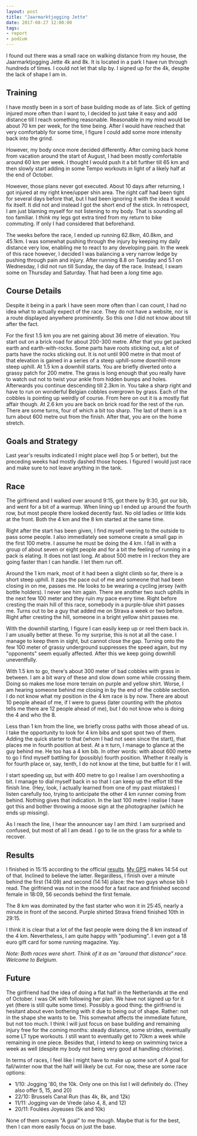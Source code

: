 ```yaml
---
layout: post
title: "Jaarmarktjogging Jette"
date: 2017-08-27 12:00:00
tags:
- report
- podium
---
```


I found out there was a small race on walking distance from my house, the
Jaarmarktjogging Jette 4k and 8k. It is located in a park I have run through
hundreds of times. I could not let that slip by. I signed up for the 4k,
despite the lack of shape I am in.

## Training

I have mostly been in a sort of base building mode as of late. Sick of getting
injured more often than I want to, I decided to just take it easy and add
distance till I reach something reasonable. Reasonable in my mind would be
about 70 km per week, for the time being. After I would have reached that very
comfortably for some time, I figure I could add some more intensity back into
the grind.

However, my body once more decided differently. After coming back home from
vacation around the start of August, I had been mostly comfortable around 60 km
per week.  I thought I would push it a bit further till 65 km and then slowly
start adding in some Tempo workouts in light of a likely half at the end of
October.

However, those plans never got executed. About 10 days after returning, I got
injured at my right knee/upper shin area. The right calf had been tight for
several days before that, but I had been ignoring it with the idea it would fix
itself. It did not and instead I got the short end of the stick. In retrospect,
I am just blaming myself for not listening to my body. That is sounding all too
familiar. I _think_ my legs got extra tired from my return to bike commuting.
If only I had considered that beforehand.

The weeks before the race, I ended up running 62.8km, 40.8km, and 45.1km. I was
somewhat pushing through the injury by keeping my daily distance very low,
enabling me to react to any developing pain. In the week of this race however,
I decided I was balancing a very narrow ledge by pushing through pain and
injury. After running 8.8 on Tuesday and 5.1 on Wednesday, I did not run till
Sunday, the day of the race.  Instead, I swam some on Thursday and Saturday.
That had been a _long_ time ago.

## Course Details

Despite it being in a park I have seen more often than I can count, I had no
idea what to actually expect of the race. They do not have a website, nor is a
route displayed anywhere prominently. So this one I did not know about till
after the fact.

For the first 1.5 km you are net gaining about 36 metre of elevation.  You
start out on a brick road for about 200-300 metre. After that you get packed
earth and earth-with-rocks. Some parts have roots sticking out, a lot of parts
have the rocks sticking out. It is not until 900 metre in that most of that
elevation is gained in a series of a steep uphill-some downhill-more steep
uphill. At 1.5 km a downhill starts. You are briefly diverted onto a grassy
patch for 200 metre. The grass is long enough that you really have to watch out
not to twist your ankle from hidden bumps and holes. Afterwards you continue
descending till 2.3km in. You take a sharp right and have to run on wonderful
Belgian cobbles overgrown by grass. Each of the cobbles is pointing up weirdly
of course. From here on out it is a mostly flat affair though. At 2.6 km you
are back on brick road for the rest of the run. There are some turns, four of
which a bit too sharp. The last of them is a π turn about 600 metre out from
the finish. After that, you are on the home stretch.

## Goals and Strategy

Last year's results indicated I might place well (top 5 or better), but the
preceding weeks had mostly dashed those hopes. I figured I would just race and
make sure to not leave anything in the tank.

## Race

The girlfriend and I walked over around 9:15, got there by 9:30, got our bib,
and went for a bit of a warmup. When lining up I ended up around the fourth
row, but most people there looked decently fast. No old ladies or little kids
at the front. Both the 4 km and the 8 km started at the same time.

Right after the start has been given, I find myself veering to the outside to
pass some people. I also immediately see someone create a small gap in the first 100
metre. I assume he must be doing the 4 km. I fall in with a group of about
seven or eight people and for a bit the feeling of running in a pack is
elating.  It does not last long. At about 500 metre in I reckon they are going
faster than I can handle. I let them run off.

Around the 1 km mark, most of it had been a slight climb so far, there is a
short steep uphill. It zaps the pace out of me and someone that had been
closing in on me, passes me. He looks to be wearing a cycling jersey (with
bottle holders). I never see him again. There are another two such uphills in
the next few 100 meter and they ruin my pace every time. Right before cresting
the main hill of this race, somebody in a purple-blue shirt passes me. Turns
out to be a guy that added me on Strava a week or two before. Right after
cresting the hill, someone in a bright yellow shirt passes me. <!-- though that
bright yellow does not appear on the photos placed online. I wonder if his
front is differently coloured from the back. -->

With the downhill starting, I figure I can easily keep up or reel them back in.
I am usually better at these. To my surprise, this is not at all the case. I
manage to keep them in sight, but cannot close the gap. Turning onto the few
100 meter of grassy underground suppresses the speed again, but my "opponents"
seem equally affected. After this we keep going downhill uneventfully.

With 1.5 km to go, there's about 300 meter of bad cobbles with grass in
between.  I am a bit wary of these and slow down some while crossing them.
Doing so makes me lose more terrain on purple and yellow shirt. Worse, I am
hearing someone behind me closing in by the end of the cobble section. I do not
know what my position in the 4 km race is by now. There are about 10 people
ahead of me, if I were to guess (later counting with the photos tells me there
are 12 people ahead of me), but I do not know who is doing the 4 and who the 8.

Less than 1 km from the line, we briefly cross paths with those ahead of us. I
take the opportunity to look for 4 km bibs and spot spot two of them. Adding
the quick starter to that (whom I had not seen since the start), that places me
in fourth position at best. At a π turn, I manage to glance at the guy behind
me. He too has a 4 km bib. In other words: with about 600 metre to go I find
myself battling for (possibly) fourth position. Whether it really is for fourth
place or, say, tenth, I do not know at the time, but battle for it I will.

I start speeding up, but with 400 metre to go I realise I am overshooting a
bit.  I manage to dial myself back in so that I can keep up the effort till the
finish line. (Hey, look, I actually learned from one of my past mistakes)  I
listen carefully too, trying to anticipate the other 4 km runner coming from
behind.  Nothing gives that indication. In the last 100 metre I realise I have
got this and bother throwing a moose sign at the photographer (which he ends up
missing).

As I reach the line, I hear the announcer say I am *third*. I am surprised and
confused, but most of all I am dead. I go to lie on the grass for a while to
recover.

## Results

I finished in 15:15 according to the official [results]. [My GPS][strava] makes
14:54 out of that. Inclined to believe the latter. Regardless, I finish over a
minute behind the first (14:09) and second (14:14) place: the two guys whose
bib I read. The girlfriend was not in the mood for a fast race and finished
second female in 18:09, 56 seconds behind the first female.

The 8 km was dominated by the fast starter who won it in 25:45, nearly a  minute
in front of the second. Purple shirted Strava friend finished 10th in 29:15.

I think it is clear that a lot of the fast people were doing the 8 km instead
of the 4 km. Nevertheless, I am quite happy with "podiuming". I even got a 18
euro gift card for some running magazine. Yay.

*Note: Both races were short. Think of it as an "around that distance" race.
Welcome to Belgium.*

## Future

The girlfriend had the idea of doing a flat half in the Netherlands at the end
of October. I was OK with following her plan.  We have not signed up for it yet
(there is still quite some time). Possibly a good thing: the girlfriend is
hesitant about even bothering with it due to being out of shape. Rather: not in
the shape she wants to be. This somewhat affects the immediate future, but not
too much. I think I will just focus on base building and remaining injury free
for the coming months: steady distance, some strides, eventually some LT type
workouts. I still want to eventually get to 70km a week while remaining in one
piece.  Besides that, I intend to keep on swimming twice a week as well
(despite my body not being very good at handling chlorine).

In terms of races, I feel like I might have to make up some sort of A goal for
fall/winter now that the half will likely be cut. For now, these are some race
options:

- 1/10: Jogging '80, the 10k. Only one on this list I will definitely do. (They
  also offer 5, 15, and 20)
- 22/10: Brussels Canal Run (has 4k, 8k, and 12k)
- 11/11: Jogging van de Vrede (also 4, 8, and 12)
- 20/11: Foulées Joyeuses (5k and 10k)

None of them scream "A goal" to me though. Maybe that is for the best, then I
can more easily focus on just the base.

[strava]: https://www.strava.com/activities/1154299196
[results]: http://jette.irisnet.be/nl/vrije-tijd/sport/resultaten-jogging-2017
